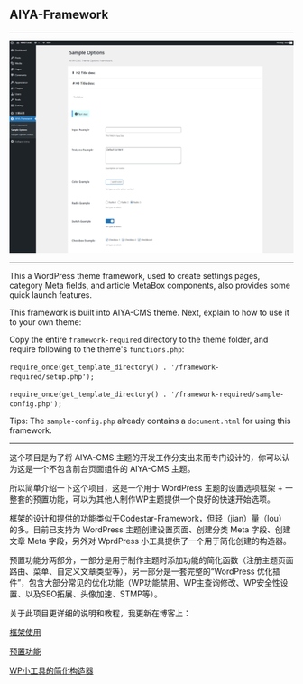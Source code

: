 ## AIYA-Framework
---

![截图](https://github.com/yeraph-plus/AIYA-CMS-THEME-CORE/blob/main/screenshot/2024-06-01%20001416.png)

---

This a WordPress theme framework, used to create settings pages, category Meta fields, and article MetaBox components, also provides some quick launch features.

This framework is built into AIYA-CMS theme. Next, explain to how to use it to your own theme:

Copy the entire `framework-required` directory to the theme folder, and require following to the theme's `functions.php`:

  `require_once(get_template_directory() . '/framework-required/setup.php');`

  `require_once(get_template_directory() . '/framework-required/sample-config.php');`

Tips: The `sample-config.php` already contains a `document.html` for using this framework.

---

这个项目是为了将 AIYA-CMS 主题的开发工作分支出来而专门设计的，你可以认为这是一个不包含前台页面组件的 AIYA-CMS 主题。

所以简单介绍一下这个项目，这是一个用于 WordPress 主题的设置选项框架 + 一整套的预置功能，可以为其他人制作WP主题提供一个良好的快速开始选项。

框架的设计和提供的功能类似于Codestar-Framework，但轻（jian）量（lou）的多。目前已支持为 WordPress 主题创建设置页面、创建分类 Meta 字段、创建文章 Meta 字段，另外对 WprdPress 小工具提供了一个用于简化创建的构造器。

预置功能分两部分，一部分是用于制作主题时添加功能的简化函数（注册主题页面路由、菜单、自定义文章类型等），另一部分是一套完整的“WordPress 优化插件”，包含大部分常见的优化功能（WP功能禁用、WP主查询修改、WP安全性设置、以及SEO拓展、头像加速、STMP等）。



关于此项目更详细的说明和教程，我更新在博客上：

[框架使用](https://www.yeraph.com/437.html)

[预置功能](https://www.yeraph.com/439.html)

[WP小工具的简化构造器](https://www.yeraph.com/435.html)
